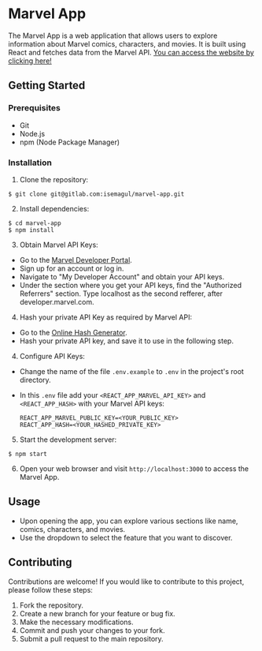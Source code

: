 # Marvel App

The Marvel App is a web application that allows users to explore information about Marvel comics, characters, and movies. It is built using React and fetches data from the Marvel API.
[You can access the website by clicking here!](https://marvel-app-nine-gules.vercel.app/)

## Getting Started

### Prerequisites 

- Git
- Node.js
- npm (Node Package Manager)

### Installation

1. Clone the repository:
```console
$ git clone git@gitlab.com:isemagul/marvel-app.git
```
2. Install dependencies:
```console
$ cd marvel-app
$ npm install
```

3. Obtain Marvel API Keys:

- Go to the [Marvel Developer Portal](https://developer.marvel.com/).
- Sign up for an account or log in.
- Navigate to "My Developer Account" and obtain your API keys.
- Under the section where you get your API keys, find the "Authorized Referrers" section. Type localhost as the second refferer, after developer.marvel.com.

4. Hash your private API Key as required by Marvel API:
- Go to the [Online Hash Generator](https://md5.cz/).
- Hash your private API key, and save it to use in the following step.  

4. Configure API Keys:

- Change the name of the file `.env.example` to `.env` in the project's root directory.
- In this `.env` file add your `<REACT_APP_MARVEL_API_KEY>` and `<REACT_APP_HASH>` with your Marvel API keys:

  ```
  REACT_APP_MARVEL_PUBLIC_KEY=<YOUR_PUBLIC_KEY>
  REACT_APP_HASH=<YOUR_HASHED_PRIVATE_KEY>
  ```

5. Start the development server:
```console
$ npm start
````

6. Open your web browser and visit `http://localhost:3000` to access the Marvel App.

## Usage

- Upon opening the app, you can explore various sections like name, comics, characters, and movies.
- Use the dropdown to select the feature that you want to discover. 

## Contributing

Contributions are welcome! If you would like to contribute to this project, please follow these steps:

1. Fork the repository.
2. Create a new branch for your feature or bug fix.
3. Make the necessary modifications.
4. Commit and push your changes to your fork.
5. Submit a pull request to the main repository.
